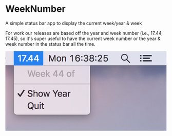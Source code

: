 # WeekNumber

A simple status bar app to display the current week/year & week

For work our releases are based off the year and week number (i.e., 17.44, 17.45), so it's super useful to have the current week number or the year & week number in the status bar all the time.

![Preview](WeekNumber.png)

